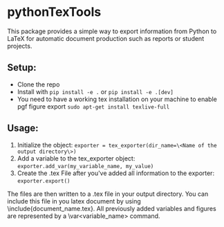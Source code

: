 # pythonTexTools

This package provides a simple way to export information from Python to LaTeX for automatic document production such as reports or student projects.
 
## Setup:

- Clone the repo
- Install with `pip install -e .` or `pip install -e .[dev]`
- You need to have a working tex installation on your machine to enable pgf 
figure export `sudo apt-get install texlive-full`


## Usage:

1. Initialize the object: `exporter = tex_exporter(dir_name=\<Name of the output directory\>)`
2. Add a variable to the tex_exporter object: `exporter.add_var(my_variable_name, my_value)`
3. Create the .tex File after you've added all information to the exporter: `exporter.export()`

The files are then written to a .tex file in your output directory. You can include this
file in you latex document by using \include{document_name.tex}. All previously added
variables and figures are represented by a \var\<variable_name\> command.
